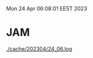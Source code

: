 Mon 24 Apr 06:08:01 EEST 2023
# JAM
<a href='./cache/202304/24_06.log'>./cache/202304/24_06.log</a>
